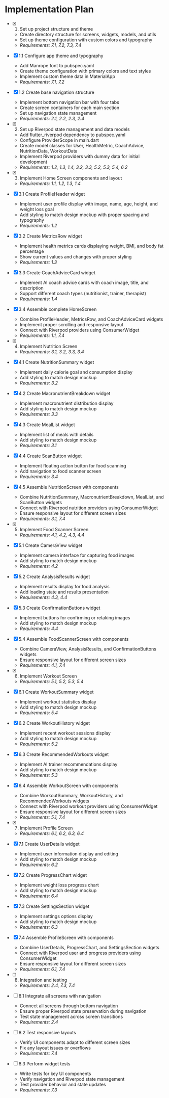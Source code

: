 # Implementation Plan

- [x] 1. Set up project structure and theme

  - Create directory structure for screens, widgets, models, and utils
  - Set up theme configuration with custom colors and typography
  - _Requirements: 7.1, 7.2, 7.3, 7.4_

- [x] 1.1 Configure app theme and typography

  - Add Manrope font to pubspec.yaml
  - Create theme configuration with primary colors and text styles
  - Implement custom theme data in MaterialApp
  - _Requirements: 7.1, 7.2_

- [x] 1.2 Create base navigation structure

  - Implement bottom navigation bar with four tabs
  - Create screen containers for each main section
  - Set up navigation state management
  - _Requirements: 2.1, 2.2, 2.3, 2.4_

- [x] 2. Set up Riverpod state management and data models

  - Add flutter_riverpod dependency to pubspec.yaml
  - Configure ProviderScope in main.dart
  - Create model classes for User, HealthMetric, CoachAdvice, NutritionData, WorkoutData
  - Implement Riverpod providers with dummy data for initial development
  - _Requirements: 1.2, 1.3, 1.4, 3.2, 3.3, 5.2, 5.3, 5.4, 6.2_

- [x] 3. Implement Home Screen components and layout

  - _Requirements: 1.1, 1.2, 1.3, 1.4_

- [x] 3.1 Create ProfileHeader widget

  - Implement user profile display with image, name, age, height, and weight loss goal
  - Add styling to match design mockup with proper spacing and typography
  - _Requirements: 1.2_

- [x] 3.2 Create MetricsRow widget

  - Implement health metrics cards displaying weight, BMI, and body fat percentage
  - Show current values and changes with proper styling
  - _Requirements: 1.3_

- [x] 3.3 Create CoachAdviceCard widget

  - Implement AI coach advice cards with coach image, title, and description
  - Support different coach types (nutritionist, trainer, therapist)
  - _Requirements: 1.4_

- [x] 3.4 Assemble complete HomeScreen

  - Combine ProfileHeader, MetricsRow, and CoachAdviceCard widgets
  - Implement proper scrolling and responsive layout
  - Connect with Riverpod providers using ConsumerWidget
  - _Requirements: 1.1, 7.4_

- [x] 4. Implement Nutrition Screen
  - _Requirements: 3.1, 3.2, 3.3, 3.4_
- [x] 4.1 Create NutritionSummary widget

  - Implement daily calorie goal and consumption display
  - Add styling to match design mockup
  - _Requirements: 3.2_

- [x] 4.2 Create MacronutrientBreakdown widget

  - Implement macronutrient distribution display
  - Add styling to match design mockup
  - _Requirements: 3.3_

- [x] 4.3 Create MealList widget

  - Implement list of meals with details
  - Add styling to match design mockup
  - _Requirements: 3.1_

- [x] 4.4 Create ScanButton widget

  - Implement floating action button for food scanning
  - Add navigation to food scanner screen
  - _Requirements: 3.4_

- [x] 4.5 Assemble NutritionScreen with components

  - Combine NutritionSummary, MacronutrientBreakdown, MealList, and ScanButton widgets
  - Connect with Riverpod nutrition providers using ConsumerWidget
  - Ensure responsive layout for different screen sizes
  - _Requirements: 3.1, 7.4_

- [x] 5. Implement Food Scanner Screen

  - _Requirements: 4.1, 4.2, 4.3, 4.4_

- [x] 5.1 Create CameraView widget

  - Implement camera interface for capturing food images
  - Add styling to match design mockup
  - _Requirements: 4.2_

- [x] 5.2 Create AnalysisResults widget

  - Implement results display for food analysis
  - Add loading state and results presentation
  - _Requirements: 4.3, 4.4_

- [x] 5.3 Create ConfirmationButtons widget

  - Implement buttons for confirming or retaking images
  - Add styling to match design mockup
  - _Requirements: 4.4_

- [x] 5.4 Assemble FoodScannerScreen with components

  - Combine CameraView, AnalysisResults, and ConfirmationButtons widgets
  - Ensure responsive layout for different screen sizes
  - _Requirements: 4.1, 7.4_

- [x] 6. Implement Workout Screen

  - _Requirements: 5.1, 5.2, 5.3, 5.4_

- [x] 6.1 Create WorkoutSummary widget

  - Implement workout statistics display
  - Add styling to match design mockup
  - _Requirements: 5.4_

- [x] 6.2 Create WorkoutHistory widget

  - Implement recent workout sessions display
  - Add styling to match design mockup
  - _Requirements: 5.2_

- [x] 6.3 Create RecommendedWorkouts widget

  - Implement AI trainer recommendations display
  - Add styling to match design mockup
  - _Requirements: 5.3_

- [x] 6.4 Assemble WorkoutScreen with components

  - Combine WorkoutSummary, WorkoutHistory, and RecommendedWorkouts widgets
  - Connect with Riverpod workout providers using ConsumerWidget
  - Ensure responsive layout for different screen sizes
  - _Requirements: 5.1, 7.4_

- [x] 7. Implement Profile Screen

  - _Requirements: 6.1, 6.2, 6.3, 6.4_

- [x] 7.1 Create UserDetails widget

  - Implement user information display and editing
  - Add styling to match design mockup
  - _Requirements: 6.2_

- [x] 7.2 Create ProgressChart widget

  - Implement weight loss progress chart
  - Add styling to match design mockup
  - _Requirements: 6.4_

- [x] 7.3 Create SettingsSection widget

  - Implement settings options display
  - Add styling to match design mockup
  - _Requirements: 6.3_

- [x] 7.4 Assemble ProfileScreen with components

  - Combine UserDetails, ProgressChart, and SettingsSection widgets
  - Connect with Riverpod user and progress providers using ConsumerWidget
  - Ensure responsive layout for different screen sizes
  - _Requirements: 6.1, 7.4_

- [ ] 8. Integration and testing

  - _Requirements: 2.4, 7.3, 7.4_

- [ ] 8.1 Integrate all screens with navigation

  - Connect all screens through bottom navigation
  - Ensure proper Riverpod state preservation during navigation
  - Test state management across screen transitions
  - _Requirements: 2.4_

- [ ] 8.2 Test responsive layouts

  - Verify UI components adapt to different screen sizes
  - Fix any layout issues or overflows
  - _Requirements: 7.4_

- [ ] 8.3 Perform widget tests
  - Write tests for key UI components
  - Verify navigation and Riverpod state management
  - Test provider behavior and state updates
  - _Requirements: 7.3_
